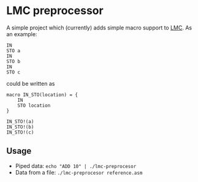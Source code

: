 # LMC preprocessor
A simple project which (currently) adds simple macro support to [LMC](https://mjrbordewich.webspace.durham.ac.uk/wp-content/uploads/sites/186/2021/04/LMC-Instruction-Set.pdf). As an example:
```
IN
STO a
IN
STO b
IN
STO c
```
could be written as 
```
macro IN_STO(location) = {
    IN
    STO location
}

IN_STO!(a)
IN_STO!(b)
IN_STO!(c)
```

## Usage
* Piped data: `echo "ADD 10" | ./lmc-preprocesor`
* Data from a file: `./lmc-preprocesor reference.asm`